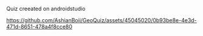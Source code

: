 Quiz creeated on androidstudio

https://github.com/AshianBoii/GeoQuiz/assets/45045020/0b93be8e-4e3d-471d-8651-478a4f8cce80

